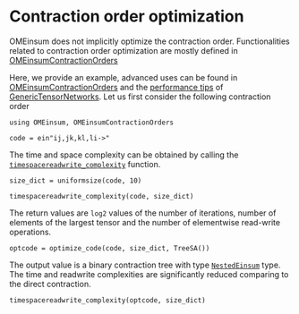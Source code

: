 # Contraction order optimization

OMEinsum does not implicitly optimize the contraction order.
Functionalities related to contraction order optimization are mostly defined in [OMEinsumContractionOrders](https://github.com/TensorBFS/OMEinsumContractionOrders.jl)

Here, we provide an example, advanced uses can be found in [OMEinsumContractionOrders](https://github.com/TensorBFS/OMEinsumContractionOrders.jl) and the [performance tips](https://queracomputing.github.io/GenericTensorNetworks.jl/dev/performancetips/) of [GenericTensorNetworks](https://github.com/QuEraComputing/GenericTensorNetworks.jl).
Let us first consider the following contraction order

```@example 3
using OMEinsum, OMEinsumContractionOrders

code = ein"ij,jk,kl,li->"
```

The time and space complexity can be obtained by calling the [`timespacereadwrite_complexity`](@ref) function.
```@example 3
size_dict = uniformsize(code, 10)

timespacereadwrite_complexity(code, size_dict)
```

The return values are `log2` values of the number of iterations, number of elements of the largest tensor and the number of elementwise read-write operations.

```@example 3
optcode = optimize_code(code, size_dict, TreeSA())
```

The output value is a binary contraction tree with type [`NestedEinsum`](@ref) type.
The time and readwrite complexities are significantly reduced comparing to the direct contraction.

```@example 3
timespacereadwrite_complexity(optcode, size_dict)
```